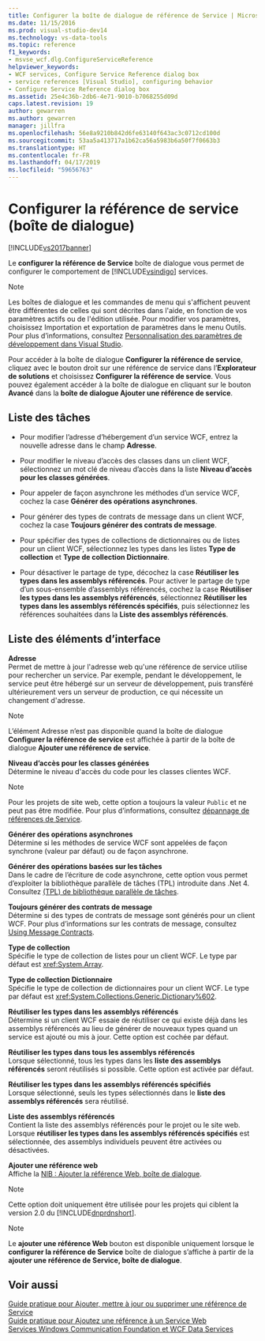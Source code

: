 ```yaml
---
title: Configurer la boîte de dialogue de référence de Service | Microsoft Docs
ms.date: 11/15/2016
ms.prod: visual-studio-dev14
ms.technology: vs-data-tools
ms.topic: reference
f1_keywords:
- msvse_wcf.dlg.ConfigureServiceReference
helpviewer_keywords:
- WCF services, Configure Service Reference dialog box
- service references [Visual Studio], configuring behavior
- Configure Service Reference dialog box
ms.assetid: 25e4c36b-2db6-4e71-9010-b7068255d09d
caps.latest.revision: 19
author: gewarren
ms.author: gewarren
manager: jillfra
ms.openlocfilehash: 56e8a9210b842d6fe63140f643ac3c0712cd100d
ms.sourcegitcommit: 53aa5a413717a1b62ca56a5983b6a50f7f0663b3
ms.translationtype: HT
ms.contentlocale: fr-FR
ms.lasthandoff: 04/17/2019
ms.locfileid: "59656763"
---
```

# <a name="configure-service-reference-dialog-box"></a>Configurer la référence de service (boîte de dialogue)
[!INCLUDE[vs2017banner](../includes/vs2017banner.md)]

Le **configurer la référence de Service** boîte de dialogue vous permet de configurer le comportement de [!INCLUDE[vsindigo](../includes/vsindigo-md.md)] services.  
  
> [!NOTE]
>  Les boîtes de dialogue et les commandes de menu qui s'affichent peuvent être différentes de celles qui sont décrites dans l'aide, en fonction de vos paramètres actifs ou de l'édition utilisée. Pour modifier vos paramètres, choisissez Importation et exportation de paramètres dans le menu Outils. Pour plus d’informations, consultez [Personnalisation des paramètres de développement dans Visual Studio](http://msdn.microsoft.com/22c4debb-4e31-47a8-8f19-16f328d7dcd3).  
  
 Pour accéder à la boîte de dialogue **Configurer la référence de service**, cliquez avec le bouton droit sur une référence de service dans l’**Explorateur de solutions** et choisissez **Configurer la référence de service**. Vous pouvez également accéder à la boîte de dialogue en cliquant sur le bouton **Avancé** dans la **boîte de dialogue Ajouter une référence de service**.  
  
## <a name="task-list"></a>Liste des tâches  
  
-   Pour modifier l’adresse d’hébergement d’un service WCF, entrez la nouvelle adresse dans le champ **Adresse**.  
  
-   Pour modifier le niveau d’accès des classes dans un client WCF, sélectionnez un mot clé de niveau d’accès dans la liste **Niveau d’accès pour les classes générées**.  
  
-   Pour appeler de façon asynchrone les méthodes d’un service WCF, cochez la case **Générer des opérations asynchrones**.  
  
-   Pour générer des types de contrats de message dans un client WCF, cochez la case **Toujours générer des contrats de message**.  
  
-   Pour spécifier des types de collections de dictionnaires ou de listes pour un client WCF, sélectionnez les types dans les listes **Type de collection** et **Type de collection Dictionnaire**.  
  
-   Pour désactiver le partage de type, décochez la case **Réutiliser les types dans les assemblys référencés**. Pour activer le partage de type d’un sous-ensemble d’assemblys référencés, cochez la case **Réutiliser les types dans les assemblys référencés**, sélectionnez **Réutiliser les types dans les assemblys référencés spécifiés**, puis sélectionnez les références souhaitées dans la **Liste des assemblys référencés**.  
  
## <a name="uielement-list"></a>Liste des éléments d’interface  
 **Adresse**  
 Permet de mettre à jour l'adresse web qu'une référence de service utilise pour rechercher un service. Par exemple, pendant le développement, le service peut être hébergé sur un serveur de développement, puis transféré ultérieurement vers un serveur de production, ce qui nécessite un changement d'adresse.  
  
> [!NOTE]
>  L’élément Adresse n’est pas disponible quand la boîte de dialogue **Configurer la référence de service** est affichée à partir de la boîte de dialogue **Ajouter une référence de service**.  
  
 **Niveau d’accès pour les classes générées**  
 Détermine le niveau d'accès du code pour les classes clientes WCF.  
  
> [!NOTE]
>  Pour les projets de site web, cette option a toujours la valeur `Public` et ne peut pas être modifiée. Pour plus d’informations, consultez [dépannage de références de Service](../data-tools/troubleshooting-service-references.md).  
  
 **Générer des opérations asynchrones**  
 Détermine si les méthodes de service WCF sont appelées de façon synchrone (valeur par défaut) ou de façon asynchrone.  
  
 **Générer des opérations basées sur les tâches**  
 Dans le cadre de l’écriture de code asynchrone, cette option vous permet d’exploiter la bibliothèque parallèle de tâches (TPL) introduite dans .Net 4. Consultez [(TPL) de bibliothèque parallèle de tâches](http://msdn.microsoft.com/library/dd460717.aspx).  
  
 **Toujours générer des contrats de message**  
 Détermine si des types de contrats de message sont générés pour un client WCF. Pour plus d’informations sur les contrats de message, consultez [Using Message Contracts](http://msdn.microsoft.com/library/1e19c64a-ae84-4c2f-9155-91c54a77c249).  
  
 **Type de collection**  
 Spécifie le type de collection de listes pour un client WCF. Le type par défaut est <xref:System.Array>.  
  
 **Type de collection Dictionnaire**  
 Spécifie le type de collection de dictionnaires pour un client WCF. Le type par défaut est <xref:System.Collections.Generic.Dictionary%602>.  
  
 **Réutiliser les types dans les assemblys référencés**  
 Détermine si un client WCF essaie de réutiliser ce qui existe déjà dans les assemblys référencés au lieu de générer de nouveaux types quand un service est ajouté ou mis à jour. Cette option est cochée par défaut.  
  
 **Réutiliser les types dans tous les assemblys référencés**  
 Lorsque sélectionné, tous les types dans les **liste des assemblys référencés** seront réutilisés si possible. Cette option est activée par défaut.  
  
 **Réutiliser les types dans les assemblys référencés spécifiés**  
 Lorsque sélectionné, seuls les types sélectionnés dans le **liste des assemblys référencés** sera réutilisé.  
  
 **Liste des assemblys référencés**  
 Contient la liste des assemblys référencés pour le projet ou le site web. Lorsque **réutiliser les types dans les assemblys référencés spécifiés** est sélectionnée, des assemblys individuels peuvent être activées ou désactivées.  
  
 **Ajouter une référence web**  
 Affiche la [NIB : Ajouter la référence Web, boîte de dialogue](http://msdn.microsoft.com/bdf05776-c591-40af-bfd7-e1e2aa1e87b5).  
  
> [!NOTE]
>  Cette option doit uniquement être utilisée pour les projets qui ciblent la version 2.0 du [!INCLUDE[dnprdnshort](../includes/dnprdnshort-md.md)].  
  
> [!NOTE]
>  Le **ajouter une référence Web** bouton est disponible uniquement lorsque le **configurer la référence de Service** boîte de dialogue s’affiche à partir de la **ajouter une référence de Service, boîte de dialogue**.  
  
## <a name="see-also"></a>Voir aussi  
 [Guide pratique pour Ajouter, mettre à jour ou supprimer une référence de Service](http://msdn.microsoft.com/library/cacc14bd-4455-4a44-be78-d2ac16113dd9)   
 [Guide pratique pour Ajoutez une référence à un Service Web](http://msdn.microsoft.com/library/952e49a1-567e-4a74-8cd7-f2e7b62c3168)   
 [Services Windows Communication Foundation et WCF Data Services](../data-tools/configure-service-reference-dialog-box.md)
